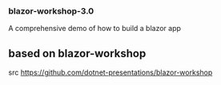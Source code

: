 ### blazor-workshop-3.0
A comprehensive demo of how to build a blazor app
## based on blazor-workshop
src https://github.com/dotnet-presentations/blazor-workshop
